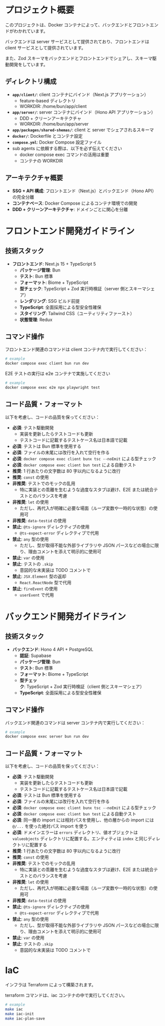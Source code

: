 # プロジェクト概要

このプロジェクトは、Docker コンテナによって、バックエンドとフロントエンドがわかれています。

バックエンドは server サービスとして提供されており、フロントエンドは client サービスとして提供されています。

また、Zod スキーマをバックエンドとフロントエンドでシェアし、スキーマ駆動開発をしています。

## ディレクトリ構成

- **`app/client/`**: client コンテナにバインド（Next.js アプリケーション）
  - feature-based ディレクトリ
  - WORKDIR: /home/bun/app/client
- **`app/server/`**: server コンテナにバインド（Hono API アプリケーション）
  - DDD + クリーンアーキテクチャ
  - WORKDIR: /home/bun/app/server
- **`app/packages/shared-shemas/`**: client と server でシェアされるスキーマ
- **`docker/`**: Dockerfile とコンテナ設定
- **`compose.yml`**: Docker Compose 設定ファイル
- sub agents に依頼する際は、以下を必ず伝えてください
  - docker compose exec コマンドの活用は重要
  - コンテナの WORKDIR

## アーキテクチャ概要

- **SSG + API 構成**: フロントエンド（Next.js）とバックエンド（Hono API）の完全分離
- **コンテナベース**: Docker Compose によるコンテナ環境での開発
- **DDD + クリーンアーキテクチャ**: ドメインごとに関心を分離

# フロントエンド開発ガイドライン

## 技術スタック

- **フロントエンド**: Next.js 15 + TypeScript 5
  - **パッケージ管理**: Bun
  - **テスト**: Bun 標準
  - **フォーマット**: Biome + TypeScript
  - **型チェック**: TypeScript + Zod 実行時検証（server 側とスキーマシェア）
  - **レンダリング**: SSG ビルド前提
  - **TypeScript**: 全面採用による型安全性確保
  - **スタイリング**: Tailwind CSS（ユーティリティファースト）
  - **状態管理**: Redux

## コマンド操作

フロントエンド関連のコマンドは client コンテナ内で実行してください：

```bash
# example
docker compose exec client bun run dev
```

E2E テストの実行は e2e コンテナで実施してください
```bash
# example
docker compose exec e2e npx playwright test
```

## コード品質・フォーマット

以下を考慮し、コードの品質を保ってください：

- **必須**: テスト駆動開発
  - 実装を更新したらテストコードも更新
  - テストコードに記載するテストケース名は日本語で記載
- **必須**: テストは Bun 標準を使用する
- **必須**: ファイルの末尾には改行を入れて空行を作る
- **必須**: `docker compose exec client bunx tsc --noEmit` による型チェック
- **必須**: `docker compose exec client bun test` による自動テスト
- **推奨**: 1 行あたりの文字数は 80 字以内になるように改行
- **推奨**: `const` の使用
- **非推奨**: テストでのモックの乱用
  - 特に実装との乖離を生むような過度なスタブは避け、E2E または統合テストとのバランスを考慮
- **非推奨**: `let` の使用
  - ただし、再代入が明確に必要な場面（ループ変数や一時的な状態）の使用可
- **非推奨**: `data-testid` の使用
- **禁止**: `@ts-ignore` ディレクティブの使用
  - `@ts-expect-error` ディレクティブで代用
- **禁止**: `any` 型の使用
  - ただし、型が取得不能な外部ライブラリや JSON パースなどの場合に限り、理由コメントを添えて明示的に使用可
- **禁止**: `var` の使用
- **禁止**: テストの `.skip`
  - 意図的な未実装は TODO コメントで
- **禁止**: `JSX.Element` 型の返却
  - `React.ReactNode` 型で代用
- **禁止**: `fireEvent` の使用
  - `userEvent` で代用

# バックエンド開発ガイドライン

## 技術スタック

- **バックエンド**: Hono 4 API + PostgreSQL
  - **認証**: Supabase
  - **パッケージ管理**: Bun
  - **テスト**: Bun 標準
  - **フォーマット**: Biome + TypeScript
  - **型チェック**: TypeScript + Zod 実行時検証（client 側とスキーマシェア）
  - **TypeScript**: 全面採用による型安全性確保

## コマンド操作

バックエンド関連のコマンドは server コンテナ内で実行してください：

```bash
# example
docker compose exec server bun run dev
```

## コード品質・フォーマット

以下を考慮し、コードの品質を保ってください：

- **必須**: テスト駆動開発
  - 実装を更新したらテストコードも更新
  - テストコードに記載するテストケース名は日本語で記載
- **必須**: テストは Bun 標準を使用する
- **必須**: ファイルの末尾には改行を入れて空行を作る
- **必須**: `docker compose exec client bunx tsc --noEmit` による型チェック
- **必須**: `docker compose exec client bun test` による自動テスト
- **必須**: 同一層の import には相対パスを使用し、他の層からの import には `@/...` を使った絶対パス import を使う
- **必須**: ドメインエラーは `errors` ディレクトリ、値オブジェクトは `valueobjects` ディレクトリに配置する。エンティティは `index` と同じディレクトリに配置する
- **推奨**: 1 行あたりの文字数は 80 字以内になるように改行
- **推奨**: `const` の使用
- **非推奨**: テストでのモックの乱用
  - 特に実装との乖離を生むような過度なスタブは避け、E2E または統合テストとのバランスを考慮
- **非推奨**: `let` の使用
  - ただし、再代入が明確に必要な場面（ループ変数や一時的な状態）の使用可
- **非推奨**: `data-testid` の使用
- **禁止**: `@ts-ignore` ディレクティブの使用
  - `@ts-expect-error` ディレクティブで代用
- **禁止**: `any` 型の使用
  - ただし、型が取得不能な外部ライブラリや JSON パースなどの場合に限り、理由コメントを添えて明示的に使用可
- **禁止**: `var` の使用
- **禁止**: テストの `.skip`
  - 意図的な未実装は TODO コメントで

# IaC

インフラは Terraform によって構築されます。

terraform コマンドは、iac コンテナの中で実行してください。

```bash
# example
make iac
make iac-init
make iac-plan-save
```


